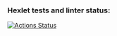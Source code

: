 ### Hexlet tests and linter status:
[![Actions Status](https://github.com/MedJunior/qa-engineer-project-85/workflows/hexlet-check/badge.svg)](https://github.com/MedJunior/qa-engineer-project-85/actions)